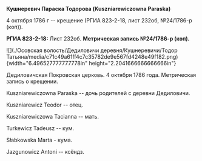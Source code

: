 **Кушнеревич Параска Тодорова (Kuszniarewiczowna Paraska)**

4 октября 1786 г -- крещение (РГИА 823-2-18, лист 232об, №24/1786-р
(коп)).

**РГИА 823-2-18:** Лист 232об. **Метрическая запись №24/1786-р (коп).**

![](./Осовская волость/Дедиловичи деревня/Кушнеревичи/Тодор Татьяна/media/c71c49a61ff4c7c35782de9e567fd4248e49f182.png){width="6.496527777777778in"
height="2.2041666666666666in"}

Дедиловичская Покровская церковь. 4 октября 1786 года. Метрическая
запись о крещении.

Kuszniarewiczowna Paraska -- дочь родителей с деревни Дедиловичи.

Kuszniarewicz Teodor -- отец.

Kuszniarewiczowa Tacianna -- мать.

Turkewicz Tadeusz -- кум.

Słabkowska Marta - кума.

Jazgunowicz Antoni -- ксёндз.

